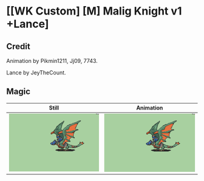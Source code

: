 # [\[WK Custom\] \[M\] Malig Knight v1 +Lance]

## Credit

Animation by Pikmin1211, Jj09, 7743.

Lance by JeyTheCount.
	
## Magic

| Still | Animation |
| :---: | :-------: |
| ![Magic still](./Magic_000.png) | ![Magic animation](./Magic.gif) |
